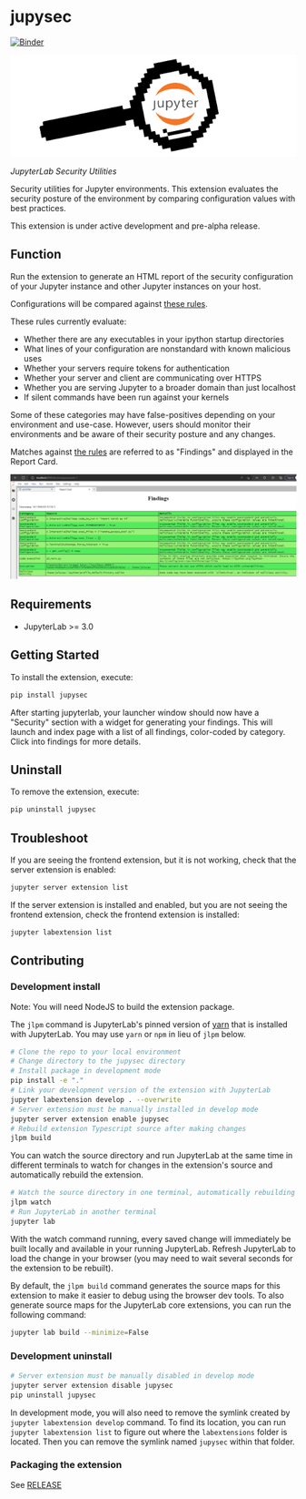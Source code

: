 # jupysec

[![Binder](https://mybinder.org/badge_logo.svg)](https://mybinder.org/v2/gh/JosephTLucas/jupysec/main?urlpath=lab)

![logo](jupysec.png)

_JupyterLab Security Utilities_

Security utilities for Jupyter environments. This extension evaluates the security posture of the environment by comparing configuration values with best practices.

This extension is under active development and pre-alpha release.

## Function

Run the extension to generate an HTML report of the security configuration of your Jupyter instance and other Jupyter instances on your host.

Configurations will be compared against [these rules](https://github.com/JosephTLucas/jupysec/blob/dev/jupysec/rules.py).

These rules currently evaluate:

- Whether there are any executables in your ipython startup directories
- What lines of your configuration are nonstandard with known malicious uses
- Whether your servers require tokens for authentication
- Whether your server and client are communicating over HTTPS
- Whether you are serving Jupyter to a broader domain than just localhost
- If silent commands have been run against your kernels

Some of these categories may have false-positives depending on your environment and use-case. However, users should monitor their environments and be aware of their security posture and any changes.

Matches against [the rules](https://github.com/JosephTLucas/jupysec/blob/dev/jupysec/rules.py) are referred to as "Findings" and displayed in the Report Card.

![report card](report.png)

## Requirements

- JupyterLab >= 3.0

## Getting Started

To install the extension, execute:

```bash
pip install jupysec
```
After starting jupyterlab, your launcher window should now have a "Security" section with a widget for generating your findings. This will launch and index page with a list of all findings, color-coded by category. Click into findings for more details.

## Uninstall

To remove the extension, execute:

```bash
pip uninstall jupysec
```

## Troubleshoot

If you are seeing the frontend extension, but it is not working, check
that the server extension is enabled:

```bash
jupyter server extension list
```

If the server extension is installed and enabled, but you are not seeing
the frontend extension, check the frontend extension is installed:

```bash
jupyter labextension list
```

## Contributing

### Development install

Note: You will need NodeJS to build the extension package.

The `jlpm` command is JupyterLab's pinned version of
[yarn](https://yarnpkg.com/) that is installed with JupyterLab. You may use
`yarn` or `npm` in lieu of `jlpm` below.

```bash
# Clone the repo to your local environment
# Change directory to the jupysec directory
# Install package in development mode
pip install -e "."
# Link your development version of the extension with JupyterLab
jupyter labextension develop . --overwrite
# Server extension must be manually installed in develop mode
jupyter server extension enable jupysec
# Rebuild extension Typescript source after making changes
jlpm build
```

You can watch the source directory and run JupyterLab at the same time in different terminals to watch for changes in the extension's source and automatically rebuild the extension.

```bash
# Watch the source directory in one terminal, automatically rebuilding when needed
jlpm watch
# Run JupyterLab in another terminal
jupyter lab
```

With the watch command running, every saved change will immediately be built locally and available in your running JupyterLab. Refresh JupyterLab to load the change in your browser (you may need to wait several seconds for the extension to be rebuilt).

By default, the `jlpm build` command generates the source maps for this extension to make it easier to debug using the browser dev tools. To also generate source maps for the JupyterLab core extensions, you can run the following command:

```bash
jupyter lab build --minimize=False
```

### Development uninstall

```bash
# Server extension must be manually disabled in develop mode
jupyter server extension disable jupysec
pip uninstall jupysec
```

In development mode, you will also need to remove the symlink created by `jupyter labextension develop`
command. To find its location, you can run `jupyter labextension list` to figure out where the `labextensions`
folder is located. Then you can remove the symlink named `jupysec` within that folder.

### Packaging the extension

See [RELEASE](RELEASE.md)

